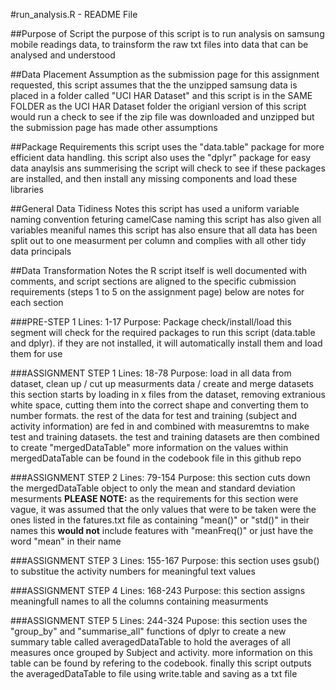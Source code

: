 #run_analysis.R - README File

##Purpose of Script
the purpose of this script is to run analysis on samsung mobile readings data, to trainsform the raw txt files into data that can be analysed and understood

##Data Placement Assumption
as the submission page for this assignment requested, this script assumes that the the unzipped samsung data is placed in a folder called "UCI HAR Dataset" and this script is in the SAME FOLDER as the UCI HAR Dataset folder
the origianl version of this script would run a check to see if the zip file was downloaded and unzipped but the submission page has made other assumptions

##Package Requirements
this script uses the "data.table" package for more efficient data handling. this script also uses the "dplyr" package for easy data anaylsis ans summerising
the script will check to see if these packages are installed, and then install any missing components and load these libraries

##General Data Tidiness Notes
this script has used a uniform variable naming convention feturing camelCase naming
this script has also given all variables meaniful names
this script has also ensure that all data has been split out to one measurment per column and complies with all other tidy data principals

##Data Transformation Notes
the R script itself is well documented with comments, and script sections are aligned to the specific cubmission requirements (steps 1 to 5 on the assignment page)
below are notes for each section

###PRE-STEP 1
Lines: 1-17
Purpose: Package check/install/load
this segment will check for the required packages to run this script (data.table and dplyr). if they are not installed, it will automatically install them and load them for use

###ASSIGNMENT STEP 1
Lines: 18-78
Purpose: load in all data from dataset, clean up / cut up measurments data / create and merge datasets
this section starts by loading in x files from the dataset, removing extranious white space, cutting them into the correct shape and converting them to number formats.
the rest of the data for test and training (subject and activity information) are fed in and combined with measuremtns to make test and training datasets.
the test and training datasets are then combined to create "mergedDataTable"
more information on the values within mergedDataTable can be found in the codebook file in this github repo

###ASSIGNMENT STEP 2
Lines: 79-154
Purpose: this section cuts down the mergedDataTable object to only the mean and standard deviation mesurments
**PLEASE NOTE:** as the requirements for this section were vague, it was assumed that the only values that were to be taken were the ones listed in the fatures.txt file as containing "mean()" or "std()" in their names
this **would not** include features with "meanFreq()" or just have the word "mean" in their name

###ASSIGNMENT STEP 3
Lines: 155-167
Purpose: this section uses gsub() to substitue the activity numbers for meaningful text values

###ASSIGNMENT STEP 4
Lines: 168-243
Purpose: this section assigns meaningfull names to all the columns containing measurments

###ASSIGNMENT STEP 5
Lines: 244-324
Pupose: this section uses the "group_by" and "summarise_all" functions of dplyr to create a new summary table called averagedDataTable to hold the averages of all measures once grouped by Subject and activity. more information on this table can be found by refering to the codebook. finally this script outputs the averagedDataTable to file using write.table and saving as a txt file